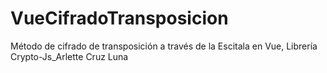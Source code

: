 # VueCifradoTransposicion
Método de cifrado de transposición a través de la Escitala en Vue, Librería Crypto-Js_Arlette Cruz Luna
